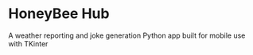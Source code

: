 # HoneyBee Hub
A weather reporting and joke generation Python app built for mobile use with TKinter 